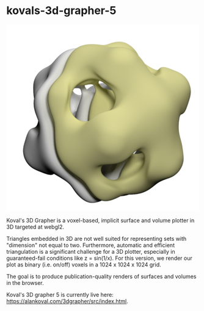 kovals-3d-grapher-5
===

![A 2D Manifold With Boundary](./sample.png)

Koval's 3D Grapher is a voxel-based, implicit surface and volume plotter in 3D targeted at webgl2.
 
Triangles embedded in 3D are not well suited for representing sets with "dimension" not equal to two. Furthermore, automatic and efficient triangulation is a significant challenge for a 3D plotter, especially in guaranteed-fail conditions like z = sin(1/x). For this version, we render our plot as binary (i.e. on/off) voxels in a 1024 x 1024 x 1024 grid.

The goal is to produce publication-quality renders of surfaces and volumes in the browser.

Koval's 3D grapher 5 is currently live here: <https://alankoval.com/3dgrapher/src/index.html>. 